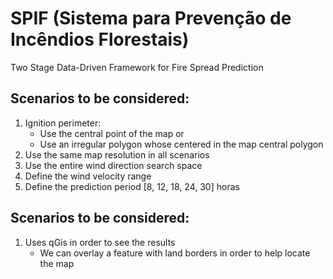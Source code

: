 # SPIF (Sistema para Prevenção de Incêndios Florestais)
Two Stage Data-Driven Framework for Fire Spread Prediction

## Scenarios to be considered:

1. Ignition perimeter:
    - Use the central point of the map or
    - Use an irregular polygon whose centered in the map central polygon
2. Use the same map resolution in all scenarios
3. Use the entire wind direction search space
4. Define the wind velocity range
5. Define the prediction period [8, 12, 18, 24, 30] horas

## Scenarios to be considered:

1. Uses qGis in order to see the results
    - We can overlay a feature with land borders in order to help locate the map